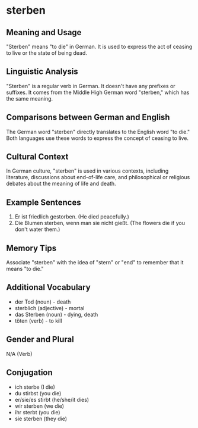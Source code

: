 # sterben
## Meaning and Usage
"Sterben" means "to die" in German. It is used to express the act of ceasing to live or the state of being dead.

## Linguistic Analysis
"Sterben" is a regular verb in German. It doesn't have any prefixes or suffixes. It comes from the Middle High German word "sterben," which has the same meaning.

## Comparisons between German and English
The German word "sterben" directly translates to the English word "to die." Both languages use these words to express the concept of ceasing to live.

## Cultural Context
In German culture, "sterben" is used in various contexts, including literature, discussions about end-of-life care, and philosophical or religious debates about the meaning of life and death.

## Example Sentences
1. Er ist friedlich gestorben. (He died peacefully.)
2. Die Blumen sterben, wenn man sie nicht gießt. (The flowers die if you don't water them.)

## Memory Tips
Associate "sterben" with the idea of "stern" or "end" to remember that it means "to die."

## Additional Vocabulary
- der Tod (noun) - death
- sterblich (adjective) - mortal
- das Sterben (noun) - dying, death
- töten (verb) - to kill

## Gender and Plural
N/A (Verb)

## Conjugation
- ich sterbe (I die)
- du stirbst (you die)
- er/sie/es stirbt (he/she/it dies)
- wir sterben (we die)
- ihr sterbt (you die)
- sie sterben (they die)